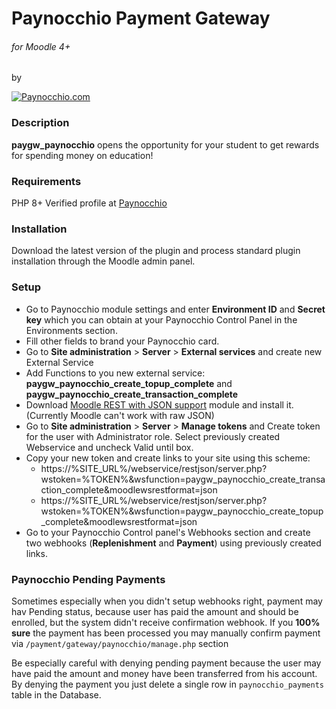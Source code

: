 # Paynocchio Payment Gateway

###### for Moodle 4+
by

[![Paynocchio.com](https://www.paynocchio.com/embleme.svg)](https://paynocchio.com)

### Description
**paygw_paynocchio** opens the opportunity for your student to get rewards for spending money on education!

### Requirements
PHP 8+
Verified profile at [Paynocchio](https://paynocchio.com)


### Installation

Download the latest version of the plugin and process standard plugin installation through the Moodle admin panel.

### Setup

- Go to Paynocchio module settings and enter **Environment ID** and **Secret key** which you can obtain at your Paynocchio Control Panel in the Environments section.
- Fill other fields to brand your Paynocchio card.
- Go to **Site administration** > **Server** > **External services** and create new External Service 
- Add Functions to you new external service: **paygw_paynocchio_create_topup_complete** and **paygw_paynocchio_create_transaction_complete**
- Download [Moodle REST with JSON support](https://github.com/wset/moodle-webservice_restjson) module and install it. (Currently Moodle can't work with raw JSON)
- Go to **Site administration** > **Server** > **Manage tokens** and Create token for the user with Administrator role. Select previously created Webservice and uncheck Valid until box.
- Copy your new token and create links to your site using this scheme:
  - https://%SITE_URL%/webservice/restjson/server.php?wstoken=%TOKEN%&wsfunction=paygw_paynocchio_create_transaction_complete&moodlewsrestformat=json
  - https://%SITE_URL%/webservice/restjson/server.php?wstoken=%TOKEN%&wsfunction=paygw_paynocchio_create_topup_complete&moodlewsrestformat=json
- Go to your Paynocchio Control panel's Webhooks section and create two webhooks (**Replenishment** and **Payment**) using previously created links. 

### Paynocchio Pending Payments

Sometimes especially when you didn't setup webhooks right, payment may hav Pending status, because user has paid the amount and should be enrolled, but the system didn't receive confirmation webhook.
If you **100% sure** the payment has been processed you may manually confirm payment via `/payment/gateway/paynocchio/manage.php` section

Be especially careful with denying pending payment because the user may have paid the amount and money have been transferred from his account. By denying the payment you just delete a single row in `paynocchio_payments` table in the Database.
